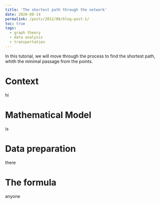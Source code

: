 ```yaml
---
title: 'The shortest path through the network'
date: 2020-08-14
permalink: /posts/2012/08/blog-post-1/
toc: true
tags:
  - graph theory
  - data analysis
  - transportation
---
```


In this tutorial, we will move through the process to find the shortest path, whith the minimal passage from the points.

# Context
hi

# Mathematical Model
is

# Data preparation
there

# The formula
anyone
